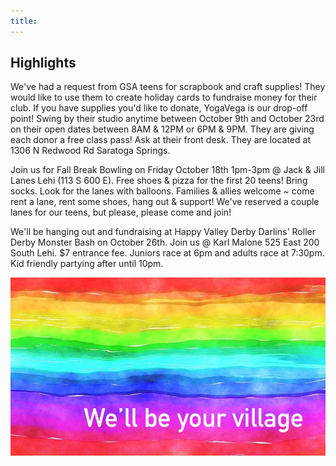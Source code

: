 ```yaml
---
title: 
---
```


## Highlights 
We've had a request from GSA teens for scrapbook and craft supplies! They would like to use them to create holiday cards to fundraise money for their club. If you have supplies you'd like to donate, YogaVega is our drop-off point! Swing by their studio anytime between October 9th and October 23rd on their open dates between 8AM & 12PM or 6PM & 9PM. They are giving each donor a free class pass! Ask at their front desk. They are located at 1306 N Redwood Rd Saratoga Springs. 

Join us for Fall Break Bowling on Friday October 18th 1pm-3pm @ Jack & Jill Lanes Lehi (113 S 600 E). Free shoes & pizza for the first 20 teens! Bring socks. Look for the lanes with balloons. Families & allies welcome ~ come rent a lane, rent some shoes, hang out & support! We've reserved a couple lanes for our teens, but please, please come and join!

We'll be hanging out and fundraising at Happy Valley Derby Darlins' Roller Derby Monster Bash on October 26th. Join us @ Karl Malone 525 East 200 South Lehi. $7 entrance fee. Juniors race at 6pm and adults race at 7:30pm. Kid friendly partying after until 10pm.  

![we'll be your village](files/rainbow-banner.jpeg)

